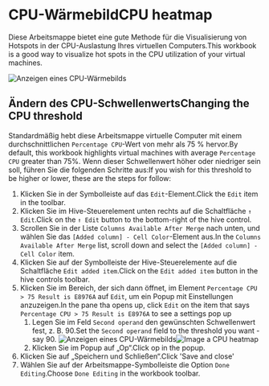# <a name="cpu-heatmap"></a><span data-ttu-id="5ebb2-101">CPU-Wärmebild</span><span class="sxs-lookup"><span data-stu-id="5ebb2-101">CPU heatmap</span></span>

<span data-ttu-id="5ebb2-102">Diese Arbeitsmappe bietet eine gute Methode für die Visualisierung von Hotspots in der CPU-Auslastung Ihres virtuellen Computers.</span><span class="sxs-lookup"><span data-stu-id="5ebb2-102">This workbook is a good way to visualize hot spots in the CPU utilization of your virtual machines.</span></span>

![Anzeigen eines CPU-Wärmebilds](cpu-heatmap.png)

## <a name="changing-the-cpu-threshold"></a><span data-ttu-id="5ebb2-104">Ändern des CPU-Schwellenwerts</span><span class="sxs-lookup"><span data-stu-id="5ebb2-104">Changing the CPU threshold</span></span>
<span data-ttu-id="5ebb2-105">Standardmäßig hebt diese Arbeitsmappe virtuelle Computer mit einem durchschnittlichen `Percentage CPU`-Wert von mehr als 75 % hervor.</span><span class="sxs-lookup"><span data-stu-id="5ebb2-105">By default, this workbook highlights virtual machines with average `Percentage CPU` greater than 75%.</span></span> <span data-ttu-id="5ebb2-106">Wenn dieser Schwellenwert höher oder niedriger sein soll, führen Sie die folgenden Schritte aus:</span><span class="sxs-lookup"><span data-stu-id="5ebb2-106">If you wish for this threshold to be higher or lower, these are the steps for follow:</span></span>

1. <span data-ttu-id="5ebb2-107">Klicken Sie in der Symbolleiste auf das `Edit`-Element.</span><span class="sxs-lookup"><span data-stu-id="5ebb2-107">Click the `Edit` item in the toolbar.</span></span>
2. <span data-ttu-id="5ebb2-108">Klicken Sie im Hive-Steuerelement unten rechts auf die Schaltfläche `↑ Edit`.</span><span class="sxs-lookup"><span data-stu-id="5ebb2-108">Click on the `↑ Edit` button to the bottom-right of the hive control.</span></span>
3. <span data-ttu-id="5ebb2-109">Scrollen Sie in der Liste `Columns Available After Merge` nach unten, und wählen Sie das `[Added column] - Cell Color`-Element aus.</span><span class="sxs-lookup"><span data-stu-id="5ebb2-109">In the `Columns Available After Merge` list, scroll down and select the `[Added column] - Cell Color` item.</span></span>
4. <span data-ttu-id="5ebb2-110">Klicken Sie auf der Symbolleiste der Hive-Steuerelemente auf die Schaltfläche `Edit added item`.</span><span class="sxs-lookup"><span data-stu-id="5ebb2-110">Click on the `Edit added item` button in the hive controls toolbar.</span></span>
5. <span data-ttu-id="5ebb2-111">Klicken Sie im Bereich, der sich dann öffnet, im Element `Percentage CPU > 75 Result is E8976A` auf `Edit`, um ein Popup mit Einstellungen anzuzeigen.</span><span class="sxs-lookup"><span data-stu-id="5ebb2-111">In the pane tha opens up, click `Edit` on the item that says `Percentage CPU > 75 Result is E8976A` to see a settings pop up</span></span>
    1. <span data-ttu-id="5ebb2-112">Legen Sie im Feld `Second operand` den gewünschten Schwellenwert fest, z. B. 90.</span><span class="sxs-lookup"><span data-stu-id="5ebb2-112">Set the `Second operand` field to the threshold you want - say 90.</span></span>
        <span data-ttu-id="5ebb2-113">![Anzeigen eines CPU-Wärmebilds](cpu-heatmap-column-settings.png)</span><span class="sxs-lookup"><span data-stu-id="5ebb2-113">![Image a CPU heatmap](cpu-heatmap-column-settings.png)</span></span>
    2. <span data-ttu-id="5ebb2-114">Klicken Sie im Popup auf „Op“.</span><span class="sxs-lookup"><span data-stu-id="5ebb2-114">Click op in the popup.</span></span>
6. <span data-ttu-id="5ebb2-115">Klicken Sie auf „Speichern und Schließen“.</span><span class="sxs-lookup"><span data-stu-id="5ebb2-115">Click 'Save and close'</span></span>
7. <span data-ttu-id="5ebb2-116">Wählen Sie auf der Arbeitsmappe-Symbolleiste die Option `Done Editing`.</span><span class="sxs-lookup"><span data-stu-id="5ebb2-116">Choose `Done Editing` in the workbook toolbar.</span></span>
